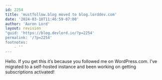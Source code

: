 ```yaml
---
id: 2254
title: 'mustfollow.blog moved to blog.lorddev.com'
date: '2024-03-10T11:46:59-07:00'
author: 'Aaron Lord'
layout: revision
"guid: 'https://blog.devlord.io/?p=2254'
permalink: '/?p=2254'
footnotes:
    - ''
---
```


<!-- wp:paragraph -->
<p>Hello. If you get this it’s because you followed me on WordPress.com. I’ve migrated to a self-hosted instance and been working on getting subscriptions activated!</p>
<!-- /wp:paragraph -->